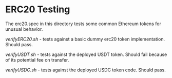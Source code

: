 # ERC20 Testing

The erc20.spec in this directory tests some common Ethereum tokens for unusual behavior.

_verifyERC20.sh_ - tests against a basic dummy erc20 token implementation. Should pass.

_verifyUSDT.sh_ - tests against the deployed USDT token. Should fail because of its potential fee on transfer.

_verifyUSDC.sh_ - tests against the deployed USDC token code. Should pass.